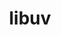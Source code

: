 ---
title: "libuv"
layout: cache
categories: [package, develop]
meta: {"versions": ["1.48.0"], "compilers": ["gcc@=10.2.1", "gcc@=11.1.0", "gcc@=7.5.0"], "oss": ["centos7", "ubuntu18.04", "ubuntu20.04"], "platforms": ["linux"], "targets": ["x86_64_v3"], "stacks": ["data-vis-sdk", "developer-tools", "developer-tools-manylinux2014", "root"], "num_specs": 6, "num_specs_by_stack": {"developer-tools-manylinux2014": 2, "root": 6, "developer-tools": 2, "data-vis-sdk": 2}}
spec_details: [{"hash": "q5meal2qdbz7ckbr36fcvl6n5la4fcrk", "compiler": "gcc@=10.2.1", "versions": ["1.48.0"], "os": "centos7", "platform": "linux", "target": "x86_64_v3", "variants": ["build_system=autotools"], "stacks": ["developer-tools-manylinux2014", "root"], "size": "-", "tarball": "https://binaries.spack.io/develop/build_cache/linux-centos7-x86_64_v3/gcc-10.2.1/libuv-1.48.0/linux-centos7-x86_64_v3-gcc-10.2.1-libuv-1.48.0-q5meal2qdbz7ckbr36fcvl6n5la4fcrk.spack"}, {"hash": "gxp5uo22dhnj7lnmx64273hobb4akmzw", "compiler": "gcc@=10.2.1", "versions": ["1.48.0"], "os": "centos7", "platform": "linux", "target": "x86_64_v3", "variants": ["build_system=autotools"], "stacks": ["developer-tools-manylinux2014", "root"], "size": "-", "tarball": "https://binaries.spack.io/develop/build_cache/linux-centos7-x86_64_v3/gcc-10.2.1/libuv-1.48.0/linux-centos7-x86_64_v3-gcc-10.2.1-libuv-1.48.0-gxp5uo22dhnj7lnmx64273hobb4akmzw.spack"}, {"hash": "yfwhlwj5g5yw42nk7cn4rzeohasqdkze", "compiler": "gcc@=7.5.0", "versions": ["1.48.0"], "os": "ubuntu18.04", "platform": "linux", "target": "x86_64_v3", "variants": ["build_system=autotools"], "stacks": ["developer-tools", "root"], "size": "-", "tarball": "https://binaries.spack.io/develop/build_cache/linux-ubuntu18.04-x86_64_v3/gcc-7.5.0/libuv-1.48.0/linux-ubuntu18.04-x86_64_v3-gcc-7.5.0-libuv-1.48.0-yfwhlwj5g5yw42nk7cn4rzeohasqdkze.spack"}, {"hash": "isun3ye25ls2b7c2oltcbxq4zzs3wiis", "compiler": "gcc@=7.5.0", "versions": ["1.48.0"], "os": "ubuntu18.04", "platform": "linux", "target": "x86_64_v3", "variants": ["build_system=autotools"], "stacks": ["developer-tools", "root"], "size": "-", "tarball": "https://binaries.spack.io/develop/build_cache/linux-ubuntu18.04-x86_64_v3/gcc-7.5.0/libuv-1.48.0/linux-ubuntu18.04-x86_64_v3-gcc-7.5.0-libuv-1.48.0-isun3ye25ls2b7c2oltcbxq4zzs3wiis.spack"}, {"hash": "wddxpudlthil5pk3aph6ju7v47ox2wxm", "compiler": "gcc@=11.1.0", "versions": ["1.48.0"], "os": "ubuntu20.04", "platform": "linux", "target": "x86_64_v3", "variants": ["build_system=autotools"], "stacks": ["root", "data-vis-sdk"], "size": "-", "tarball": "https://binaries.spack.io/develop/build_cache/linux-ubuntu20.04-x86_64_v3/gcc-11.1.0/libuv-1.48.0/linux-ubuntu20.04-x86_64_v3-gcc-11.1.0-libuv-1.48.0-wddxpudlthil5pk3aph6ju7v47ox2wxm.spack"}, {"hash": "rhvp6meqqm6yre5gsasdytn7hkrs6bva", "compiler": "gcc@=11.1.0", "versions": ["1.48.0"], "os": "ubuntu20.04", "platform": "linux", "target": "x86_64_v3", "variants": ["build_system=autotools"], "stacks": ["root", "data-vis-sdk"], "size": "-", "tarball": "https://binaries.spack.io/develop/build_cache/linux-ubuntu20.04-x86_64_v3/gcc-11.1.0/libuv-1.48.0/linux-ubuntu20.04-x86_64_v3-gcc-11.1.0-libuv-1.48.0-rhvp6meqqm6yre5gsasdytn7hkrs6bva.spack"}]
---